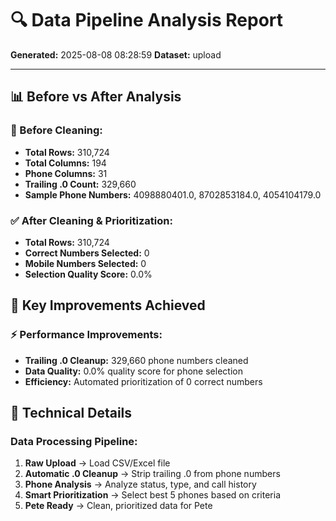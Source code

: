 # 🔍 Data Pipeline Analysis Report

**Generated:** 2025-08-08 08:28:59
**Dataset:** upload

---

## 📊 Before vs After Analysis

### 🚫 Before Cleaning:
- **Total Rows:** 310,724
- **Total Columns:** 194
- **Phone Columns:** 31
- **Trailing .0 Count:** 329,660
- **Sample Phone Numbers:** 4098880401.0, 8702853184.0, 4054104179.0

### ✅ After Cleaning & Prioritization:
- **Total Rows:** 310,724
- **Correct Numbers Selected:** 0
- **Mobile Numbers Selected:** 0
- **Selection Quality Score:** 0.0%

## 🎯 Key Improvements Achieved

### ⚡ Performance Improvements:
- **Trailing .0 Cleanup:** 329,660 phone numbers cleaned
- **Data Quality:** 0.0% quality score for phone selection
- **Efficiency:** Automated prioritization of 0 correct numbers

## 🔧 Technical Details

### Data Processing Pipeline:
1. **Raw Upload** → Load CSV/Excel file
2. **Automatic .0 Cleanup** → Strip trailing .0 from phone numbers
3. **Phone Analysis** → Analyze status, type, and call history
4. **Smart Prioritization** → Select best 5 phones based on criteria
5. **Pete Ready** → Clean, prioritized data for Pete
